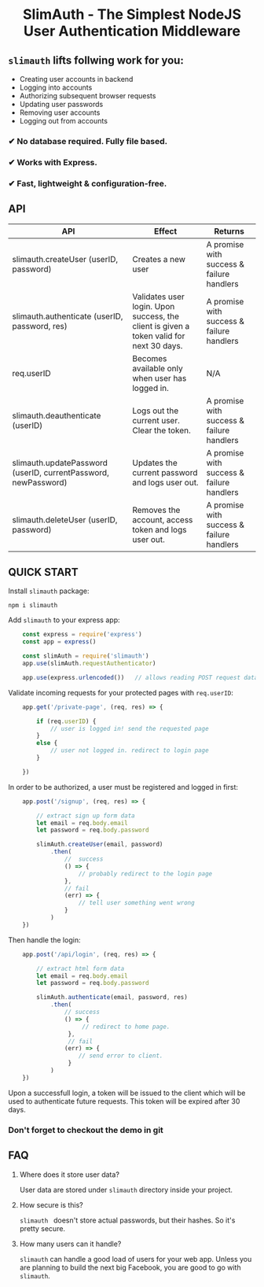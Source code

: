 <h1 align="center">SlimAuth - The Simplest NodeJS User Authentication Middleware</h1>

## `slimauth` lifts follwing work for you:

- Creating user accounts in backend
- Logging into accounts
- Authorizing subsequent browser requests
- Updating user passwords
- Removing user accounts
- Logging out from accounts

### **✔ No database required. Fully file based.**
### **✔ Works with Express.**
### **✔ Fast, lightweight & configuration-free.**

## API

| API  | Effect | Returns |
| ---- | --- | --- |
| slimauth.createUser (userID, password) | Creates a new user | A promise with success & failure handlers |
| slimauth.authenticate (userID, password, res) | Validates user login. Upon success, the client is given a token valid for next 30 days.| A promise with success & failure handlers |
| req.userID | Becomes available only when user has logged in. | N/A |
| slimauth.deauthenticate (userID) | Logs out the current user. Clear the token. | A promise with success & failure handlers |
| slimauth.updatePassword (userID, currentPassword, newPassword) | Updates the current password and logs user out. |  A promise with success & failure handlers |
| slimauth.deleteUser (userID, password) | Removes the account, access token and logs user out. | A promise with success & failure handlers |


## QUICK START
Install `slimauth` package:

    npm i slimauth

Add `slimauth` to your express app:
```js
    const express = require('express')
    const app = express()

    const slimAuth = require('slimauth')
    app.use(slimAuth.requestAuthenticator)

    app.use(express.urlencoded())   // allows reading POST request data
```

Validate incoming requests for your protected pages with `req.userID`:
```js
    app.get('/private-page', (req, res) => {

        if (req.userID) {
            // user is logged in! send the requested page
        }
        else {
            // user not logged in. redirect to login page
        }

    })
```

In order to be authorized, a user must be registered and logged in first:
```js
    app.post('/signup', (req, res) => {

        // extract sign up form data
        let email = req.body.email
        let password = req.body.password

        slimAuth.createUser(email, password)
            .then(
                //  success
                () => { 
                    // probably redirect to the login page
                },
                // fail
                (err) => { 
                    // tell user something went wrong
                }
            )
    })
```
Then handle the login:
```js
    app.post('/api/login', (req, res) => {

        // extract html form data
        let email = req.body.email
        let password = req.body.password

        slimAuth.authenticate(email, password, res)
            .then(
                // success
                () => { 
                     // redirect to home page.
                 },
                 // fail
                (err) => {
                    // send error to client.
                 }
            )
    })
```
Upon a successfull login, a token will be issued to the client which will be used to authenticate future requests. This token will be expired after 30 days.

### Don't forget to checkout the demo in git

## FAQ

1. Where does it store user data?
   
   User data are stored under `slimauth` directory inside your project.

2. How secure is this?

    `slimauth ` doesn't store actual passwords, but their hashes. So it's pretty secure.

3. How many users can it handle?

    `slimauth` can handle a good load of users for your web app. Unless you are planning to build the next big Facebook, you are good to go with `slimauth`.